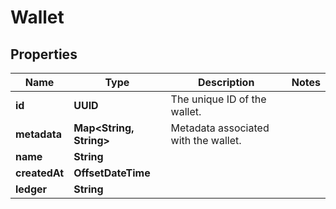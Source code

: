 

# Wallet


## Properties

| Name | Type | Description | Notes |
|------------ | ------------- | ------------- | -------------|
|**id** | **UUID** | The unique ID of the wallet. |  |
|**metadata** | **Map&lt;String, String&gt;** | Metadata associated with the wallet. |  |
|**name** | **String** |  |  |
|**createdAt** | **OffsetDateTime** |  |  |
|**ledger** | **String** |  |  |



